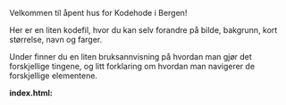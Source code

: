 Velkommen til åpent hus for Kodehode i Bergen!

Her er en liten kodefil, hvor du kan selv forandre på bilde, bakgrunn, kort størrelse, navn og farger.

Under finner du en liten bruksannvisning på hvordan man gjør det forskjellige tingene, og litt forklaring om hvordan man navigerer de forskjellige elementene.

**index.html:**
